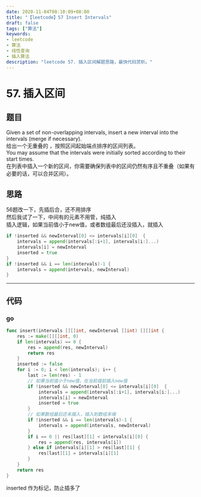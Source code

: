 ```yaml
---
date: 2020-11-04T08:10:09+08:00
title: "【leetcode】57 Insert Intervals"
draft: false
tags: ["算法"]
keywords:
- leetcode
- 算法
- 线性查询
- 插入算法
description: "leetcode 57. 插入区间解题思路，最快代码赏析。"
---
```


# 57. 插入区间

## 题目
Given a set of non-overlapping intervals, insert a new interval into the intervals (merge if necessary).  
给出一个无重叠的 ，按照区间起始端点排序的区间列表。  
You may assume that the intervals were initially sorted according to their start times.  
在列表中插入一个新的区间，你需要确保列表中的区间仍然有序且不重叠（如果有必要的话，可以合并区间）。  

## 思路
56题改一下，先插后合，还不用排序    
然后我试了一下，中间有的元素不用管，纯插入  
插入逻辑，如果当前值小于new值，或者数组最后还没插入，就插入  
```go
if !inserted && newInterval[0] <= intervals[i][0]  {
	intervals = append(intervals[:i+1], intervals[i:]...)
	intervals[i] = newInterval
	inserted = true
}
if !inserted && i == len(intervals)-1 {
	intervals = append(intervals, newInterval)
}
```
---

## 代码
### go
```go
func insert(intervals [][]int, newInterval []int) [][]int {
	res := make([][]int, 0)
	if len(intervals) == 0 {
		res = append(res, newInterval)
		return res
	}
	inserted := false
	for i := 0; i < len(intervals); i++ {
        last := len(res) - 1
        // 如果当前值小于new值，在当前值前插入new值
		if !inserted && newInterval[0] <= intervals[i][0]  {
			intervals = append(intervals[:i+1], intervals[i:]...)
			intervals[i] = newInterval
			inserted = true
        }
        // 如果数组最后还未插入，插入到数组末端
		if !inserted && i == len(intervals)-1 {
			intervals = append(intervals, newInterval)
		}
		if i == 0 || res[last][1] < intervals[i][0] {
			res = append(res, intervals[i])
		} else if intervals[i][1] > res[last][1] {
			res[last][1] = intervals[i][1]
		}
	}
	return res
}
```
inserted 作为标记，防止插多了

